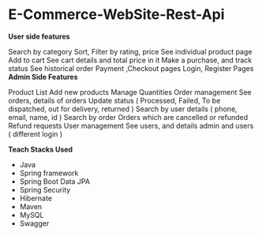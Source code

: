 # E-Commerce-WebSite-Rest-Api

**User side features**

Search by category
Sort, Filter by rating, price
See individual product page
Add to cart
See cart details and total price in it
Make a purchase, and track status
See historical order
Payment ,Checkout pages
Login, Register Pages
**Admin Side Features**

Product List
Add new products
Manage Quantities
Order management
See orders, details of orders
Update status ( Processed, Failed, To be dispatched, out for delivery, returned )
Search by user details ( phone, email, name, id )
Search by order
Orders which are cancelled or refunded
Refund requests
User management
See users, and details
admin and users ( different login )


**Teach Stacks Used**

+ Java
+ Spring framework
+ Spring Boot Data JPA
+ Spring Security
+ Hibernate
+ Maven
+ MySQL
+ Swagger
